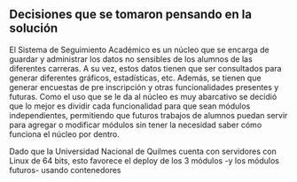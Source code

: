 ## Decisiones que se tomaron pensando en la solución

El Sistema de Seguimiento Académico es un núcleo que se encarga de guardar y administrar los datos no sensibles de los alumnos de las diferentes carreras. A su vez, estos datos tienen que ser consultados para generar diferentes gráficos, estadísticas, etc.
Además, se tienen que generar encuestas de pre inscripción y otras funcionalidades presentes y futuras.
Como el uso que se le da al núcleo es muy abarcativo se decidió que lo mejor es dividir cada funcionalidad para que sean módulos independientes, permitiendo que futuros trabajos de alumnos puedan servir para agregar o modificar módulos sin tener la necesidad saber cómo funciona el núcleo por dentro.


Dado que la Universidad Nacional de Quilmes cuenta con servidores con Linux de 64 bits, esto favorece el deploy de los 3 módulos -y los módulos futuros- usando contenedores
